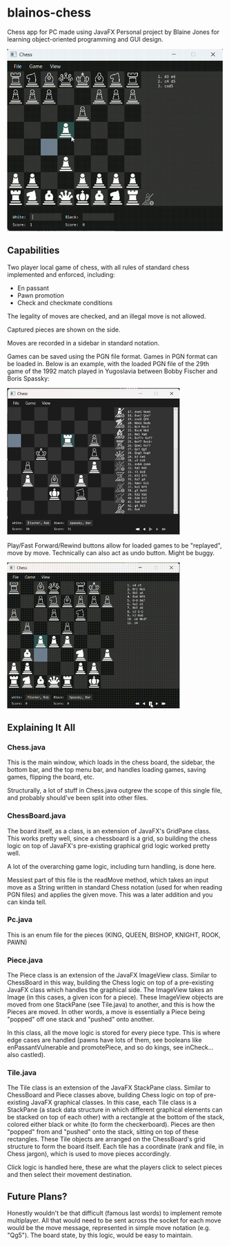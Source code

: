 # blainos-chess
Chess app for PC made using JavaFX
Personal project by Blaine Jones for learning object-oriented programming and GUI design. 

<img src="chess/screenshots/playing_game.gif" alt="GIF of Chess gameplay" width="500"/>

## Capabilities
Two player local game of chess, with all rules of standard chess implemented and enforced, including:
- En passant
- Pawn promotion
- Check and checkmate conditions

The legality of moves are checked, and an illegal move is not allowed.

Captured pieces are shown on the side.

Moves are recorded in a sidebar in standard notation.

Games can be saved using the PGN file format. Games in PGN format can be loaded in.
Below is an example, with the loaded PGN file of the 29th game of the 1992 match played in Yugoslavia between Bobby Fischer and Boris Spassky:

<img src="chess/screenshots/loaded_game.jpg" alt="Screenshot of Chess Game window after loading saved game" width="400"/>

Play/Fast Forward/Rewind buttons allow for loaded games to be "replayed", move by move. Technically can also act as undo button. Might be buggy.

<img src="chess/screenshots/using_play_buttons.gif" alt="GIF of player using play button, rewind button, and fast-forward button" width="400"/>

## Explaining It All
### Chess.java
This is the main window, which loads in the chess board, the sidebar, the bottom bar, and the top menu bar, and handles loading games, saving games, flipping the board, etc.

Structurally, a lot of stuff in Chess.java outgrew the scope of this single file, and probably should've been split into other files. 

### ChessBoard.java
The board itself, as a class, is an extension of JavaFX's GridPane class. This works pretty well, since a chessboard is a grid, so building the chess logic on top of JavaFX's pre-existing graphical grid logic worked pretty well. 

A lot of the overarching game logic, including turn handling, is done here. 

Messiest part of this file is the readMove method, which takes an input move as a String written in standard Chess notation (used for when reading PGN files) and applies the given move. This was a later addition and you can kinda tell. 

### Pc.java 
This is an enum file for the pieces (KING, QUEEN, BISHOP, KNIGHT, ROOK, PAWN)

### Piece.java
The Piece class is an extension of the JavaFX ImageView class. Similar to ChessBoard in this way, building the Chess logic on top of a pre-existing JavaFX class which handles the graphical side. The ImageView takes an Image (in this cases, a given icon for a piece). These ImageView objects are moved from one StackPane (see Tile.java) to another, and this is how the Pieces are moved. In other words, a move is essentially a Piece being "popped" off one stack and "pushed" onto another. 

In this class, all the move logic is stored for every piece type. This is where edge cases are handled (pawns have lots of them, see booleans like enPassantVulnerable and promotePiece, and so do kings, see inCheck... also castled).

### Tile.java
The Tile class is an extension of the JavaFX StackPane class. Similar to ChessBoard and Piece classes above, building Chess logic on top of pre-existing JavaFX graphical classes. In this case, each Tile class is a StackPane (a stack data structure in which different graphical elements can be stacked on top of each other) with a rectangle at the bottom of the stack, colored either black or white (to form the checkerboard). Pieces are then "popped" from and "pushed" onto the stack, sitting on top of these rectangles. These Tile objects are arranged on the ChessBoard's grid structure to form the board itself. Each tile has a coordinate (rank and file, in Chess jargon), which is used to move pieces accordingly. 

Click logic is handled here, these are what the players click to select pieces and then select their movement destination. 

## Future Plans?
Honestly wouldn't be that difficult (famous last words) to implement remote multiplayer. All that would need to be sent across the socket for each move would be the move message, represented in simple move notation (e.g. "Qg5"). The board state, by this logic, would be easy to maintain. 


